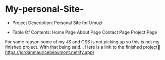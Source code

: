 # My-personal-Site-

* Project Description:
Personal Site for Umuzi

* Table Of Contents:
Home Page
About Page
Contact Page
Project Page

For some reason some of my JS and CSS is not picking up so this is not my finished project.
With that being said...
Here is a link to the finished project🧐
https://jordanmauricebeaumont.netlify.app/
